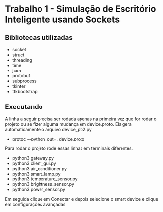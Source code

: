 # Trabalho 1 - Simulação de Escritório Inteligente usando Sockets

## Bibliotecas utilizadas
* socket
* struct
* threading
* time
* json
* protobuf
* subprocess
* tkinter
* ttkbootstrap 

## Executando

A linha a seguir precisa ser rodada apenas na primeira vez que for rodar o projeto ou se fizer alguma mudança em device.proto. Ela gera automaticamente o arquivo device_pb2.py
* protoc --python_out=. device.proto

Para rodar o projeto rode essas linhas em terminais diferentes.
* python3 gateway.py
* python3 client_gui.py
* python3 air_conditioner.py
* python3 smart_lamp.py
* python3 temperature_sensor.py
* python3 brightness_sensor.py
* python3 power_sensor.py

Em seguida clique em Conectar e depois selecione o smart device e clique em configurações avançadas
